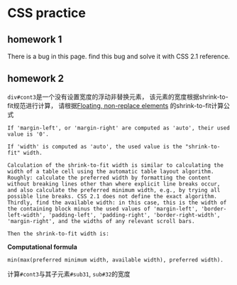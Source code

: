 # CSS practice

## homework 1
There is a bug in this page. find this bug and solve it with CSS 2.1 reference.

## homework 2
`div#cont3`是一个没有设置宽度的浮动非替换元素，
该元素的宽度根据shrink-to-fit规范进行计算，
请根据[Floating, non-replace elements](https://www.w3.org/TR/CSS2/visudet.html#float-width)
的shrink-to-fit计算公式

```
If 'margin-left', or 'margin-right' are computed as 'auto', their used value is '0'.

If 'width' is computed as 'auto', the used value is the "shrink-to-fit" width.

Calculation of the shrink-to-fit width is similar to calculating the width of a table cell using the automatic table layout algorithm. Roughly: calculate the preferred width by formatting the content without breaking lines other than where explicit line breaks occur, and also calculate the preferred minimum width, e.g., by trying all possible line breaks. CSS 2.1 does not define the exact algorithm. Thirdly, find the available width: in this case, this is the width of the containing block minus the used values of 'margin-left', 'border-left-width', 'padding-left', 'padding-right', 'border-right-width', 'margin-right', and the widths of any relevant scroll bars.

Then the shrink-to-fit width is: 
```

**Computational formula**

`min(max(preferred minimum width, available width), preferred width).`

计算`#cont3`与其子元素`#sub31`, `sub#32`的宽度
